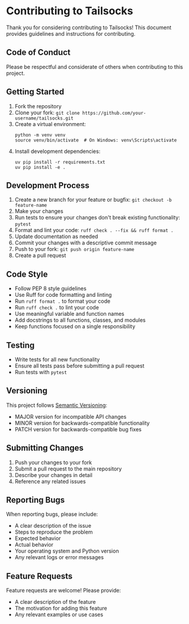 # Contributing to Tailsocks

Thank you for considering contributing to Tailsocks! This document provides guidelines and instructions for contributing.

## Code of Conduct

Please be respectful and considerate of others when contributing to this project.

## Getting Started

1. Fork the repository
2. Clone your fork: `git clone https://github.com/your-username/tailsocks.git`
3. Create a virtual environment:
   ```
   python -m venv venv
   source venv/bin/activate  # On Windows: venv\Scripts\activate
   ```
4. Install development dependencies:
   ```
   uv pip install -r requirements.txt
   uv pip install -e .
   ```

## Development Process

1. Create a new branch for your feature or bugfix: `git checkout -b feature-name`
2. Make your changes
3. Run tests to ensure your changes don't break existing functionality: `pytest`
4. Format and lint your code: `ruff check . --fix && ruff format .`
5. Update documentation as needed
6. Commit your changes with a descriptive commit message
7. Push to your fork: `git push origin feature-name`
8. Create a pull request

## Code Style

- Follow PEP 8 style guidelines
- Use Ruff for code formatting and linting
- Run `ruff format .` to format your code
- Run `ruff check .` to lint your code
- Use meaningful variable and function names
- Add docstrings to all functions, classes, and modules
- Keep functions focused on a single responsibility

## Testing

- Write tests for all new functionality
- Ensure all tests pass before submitting a pull request
- Run tests with `pytest`

## Versioning

This project follows [Semantic Versioning](https://semver.org/):
- MAJOR version for incompatible API changes
- MINOR version for backwards-compatible functionality
- PATCH version for backwards-compatible bug fixes

## Submitting Changes

1. Push your changes to your fork
2. Submit a pull request to the main repository
3. Describe your changes in detail
4. Reference any related issues

## Reporting Bugs

When reporting bugs, please include:
- A clear description of the issue
- Steps to reproduce the problem
- Expected behavior
- Actual behavior
- Your operating system and Python version
- Any relevant logs or error messages

## Feature Requests

Feature requests are welcome! Please provide:
- A clear description of the feature
- The motivation for adding this feature
- Any relevant examples or use cases
